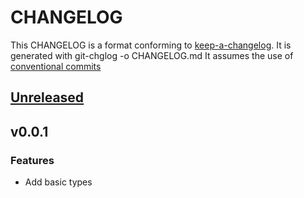 # CHANGELOG

This CHANGELOG is a format conforming to [keep-a-changelog](https://github.com/olivierlacan/keep-a-changelog). 
It is generated with git-chglog -o CHANGELOG.md
It assumes the use of [conventional commits](https://www.conventionalcommits.org/)

<a name="unreleased"></a>
## [Unreleased]


<a name="v0.0.1"></a>
## v0.0.1
### Features
- Add basic types


[Unreleased]: https://github.com/CestusIO/gotypes/compare/v0.0.1...HEAD
